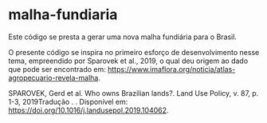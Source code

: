 # malha-fundiaria
 
 Este código se presta a gerar uma nova malha fundiária para o Brasil.
 
O presente código se inspira no primeiro esforço de desenvolvimento nesse tema, empreendido por Sparovek et al., 2019, o qual deu origem ao dado que pode ser encontrado em: https://www.imaflora.org/noticia/atlas-agropecuario-revela-malha.
 
 
 SPAROVEK, Gerd et al. Who owns Brazilian lands?. Land Use Policy, v. 87, p. 1-3, 2019Tradução . . Disponível em: https://doi.org/10.1016/j.landusepol.2019.104062.
